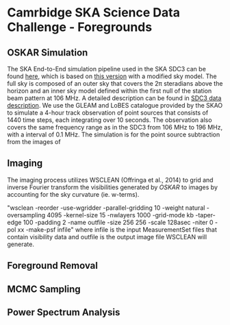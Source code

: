 # Camrbidge SKA Science Data Challenge - Foregrounds
## OSKAR Simulation
The SKA End-to-End simulation pipeline used in the SKA SDC3 can be found [here](https://github.com/ycliu23/SKA_Power_Spectrum_and_EoR_Window), 
which is based on [this version](https://github.com/oharao/SKA_Power_Spectrum_and_EoR_Window) with a modified sky model. The full sky is composed of an outer sky that covers the $\mathrm{2\pi}$ steradians above the horizon and an inner sky model defined within the first null of the station beam pattern at 106 MHz. A detailed description can be found in [SDC3 data description](https://docs.google.com/document/d/1UZCsztjZDlbGbz3uqvEbPiIRXkct3rJDVtR_EiVM_so/edit). We use the GLEAM and LoBES catalogue provided by the SKAO to simulate a 4-hour track observation of point sources that consists of 1440 time steps, each integrating over 10 seconds. The observation also covers the same frequency range as in the SDC3 from 106 MHz to 196 MHz, with a interval of 0.1 MHz. The simulation is for the point source subtraction from the images of 

## Imaging
The imaging process utilizes WSCLEAN (Offringa et al., 2014) to grid and inverse Fourier transform the visibilities generated by $OSKAR$ to images by accounting for the sky curvature (ie. w-terms). 

"wsclean -reorder -use-wgridder -parallel-gridding 10 -weight natural -oversampling 4095 -kernel-size 15 -nwlayers 1000 -grid-mode kb -taper-edge 100 -padding 2 -name outfile -size 256 256 -scale 128asec -niter 0 -pol xx -make-psf infile" where infile is the input MeasurementSet files that contain visibility data and outfile is the output image file WSCLEAN will generate.

## Foreground Removal
## MCMC Sampling
## Power Spectrum Analysis
